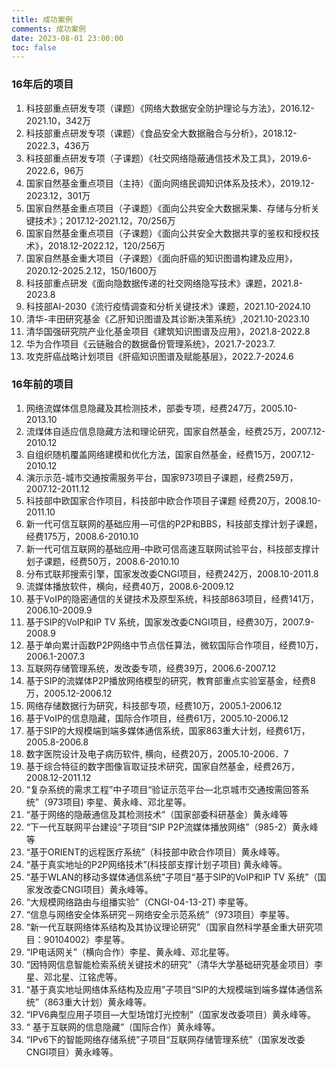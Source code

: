 ```yaml
---
title: 成功案例
comments: 成功案例
date: 2023-08-01 23:00:00
toc: false
---
```


### 16年后的项目

1. 科技部重点研发专项（课题）《网络大数据安全防护理论与方法》，2016.12-2021.10，342万
2. 科技部重点研发专项（课题）《食品安全大数据融合与分析》，2018.12-2022.3，436万
3. 科技部重点研发专项（子课题）《社交网络隐蔽通信技术及工具》，2019.6-2022.6，96万
4. 国家自然基金重点项目（主持）《面向网络民调知识体系及技术》，2019.12-2023.12，301万
5. 国家自然基金重点项目（子课题）《面向公共安全大数据采集、存储与分析关键技术》；2017.12-2021.12，70/256万
6. 国家自然基金重点项目（子课题）《面向公共安全大数据共享的鉴权和授权技术》，2018.12-2022.12，120/256万
7. 国家自然基金重大项目（子课题）《面向肝癌的知识图谱构建及应用》，2020.12-2025.2.12，150/1600万
8. 科技部重点研发《面向隐数据传递的社交网络隐写技术》课题，2021.8-2023.8
9. 科技部AI-2030《流行疫情调查和分析关键技术》课题，2021.10-2024.10
10. 清华-丰田研究基金《乙肝知识图谱及其诊断决策系统》,2021.10-2023.10
11. 清华国强研究院产业化基金项目《建筑知识图谱及应用》，2021.8-2022.8
12. 华为合作项目《云链融合的数据备份管理系统》，2021.7-2023.7.
13. 攻克肝癌战略计划项目《肝癌知识图谱及赋能基层》，2022.7-2024.6




### 16年前的项目

1. 网络流媒体信息隐藏及其检测技术，部委专项，经费247万，2005.10-2013.10
2. 流煤体自适应信息隐藏方法和理论研究，国家自然基金，经费25万，2007.12-2010.12
3. 自组织随机覆盖网络建模和优化方法，国家自然基金，经费15万，2007.12-2010.12
4. 演示示范-城市交通按需服务平台，国家973项目子课题，经费259万，2007.12-2011.12
5. 科技部中欧国家合作项目，科技部中欧合作项目子课题 经费20万，2008.10-2011.10
6. 新一代可信互联网的基础应用—可信的P2P和BBS，科技部支撑计划子课题，经费175万，2008.6-2010.10
7. 新一代可信互联网的基础应用–中欧可信高速互联网试验平台，科技部支撑计划子课题，经费50万，2008.6-2010.10
8. 分布式联邦搜索引擎，国家发改委CNGI项目，经费242万，2008.10-2011.8
9. 流媒体播放软件，横向，经费40万，2008.6-2009.12
10. 基于VoIP的隐密通信的关键技术及原型系统，科技部863项目，经费141万，2006.10-2009.9
11. 基于SIP的VoIP和IP TV 系统，国家发改委CNGI项目，经费30万，2007.9-2008.9
12. 基于单向累计函数P2P网络中节点信任算法，微软国际合作项目，经费10万，2006.1-2007.3
13. 互联网存储管理系统，发改委专项，经费39万，2006.6-2007.12
14. 基于SIP的流媒体P2P播放网络模型的研究，教育部重点实验室基金，经费8万，2005.12-2006.12
15. 网络存储数据行为研究，科技部专项，经费10万，2005.1-2006.12
16. 基于VoIP的信息隐藏，国际合作项目，经费61万，2005.10-2006.12
17. 基于SIP的大规模端到端多媒体通信系统，国家863重大计划，经费61万，2005.8-2006.8
18. 数字医院设计及电子病历软件, 横向，经费20万，2005.10-2006．7
19. 基于综合特征的数字图像盲取证技术研究，国家自然基金，经费26万，2008.12-2011.12
20. “复杂系统的需求工程”中子项目“验证示范平台—北京城市交通按需回答系统”（973项目) 李星、黄永峰、邓北星等。
21. “基于网络的隐蔽通信及其检测技术”（国家部委科研基金）黄永峰等
22. “下一代互联网平台建设”子项目“SIP P2P流媒体播放网络”（985-2）黄永峰等
23. “基于ORIENT的远程医疗系统”（科技部中欧合作项目）黄永峰等。
24. “基于真实地址的P2P网络技术”(科技部支撑计划子项目) 黄永峰等。
25. “基于WLAN的移动多媒体通信系统”子项目“基于SIP的VoIP和IP TV 系统”（国家发改委CNGI项目）黄永峰等。
26. “大规模网络路由与组播实验”（CNGI-04-13-2T) 李星等。
27. “信息与网络安全体系研究－网络安全示范系统”（973项目）李星等。
28. “新一代互联网络体系结构及其协议理论研究”（国家自然科学基金重大研究项目：90104002）李星等。
29. “IP电话网关”（横向合作）李星、黄永峰、邓北星等。
30. “因特网信息智能检索系统关键技术的研究”（清华大学基础研究基金项目）李星、邓北星、江铭虎等。
31. “基于真实地址网络体系结构及应用”子项目“SIP的大规模端到端多媒体通信系统”（863重大计划）黄永峰等。
32. “IPV6典型应用子项目—大型场馆灯光控制”（国家发改委项目）黄永峰等。
33. “ 基于互联网的信息隐藏”（国际合作）黄永峰等。
34. “IPv6下的智能网络存储系统”子项目“互联网存储管理系统”（国家发改委CNGI项目）黄永峰等。